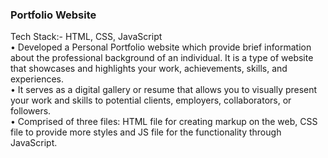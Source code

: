 <h3>Portfolio Website</h3>
Tech Stack:- HTML, CSS, JavaScript <br>
• Developed a Personal Portfolio website which provide brief information about the professional
background of an individual. It is a type of website that showcases and highlights your work, achievements, skills, and experiences. <br>
• It serves as a digital gallery or resume that allows you to visually present your work and skills to potential clients, employers, collaborators, or followers. <br>
• Comprised of three files: HTML file for creating markup on the web, CSS file to provide more styles
and JS file for the functionality through JavaScript.

